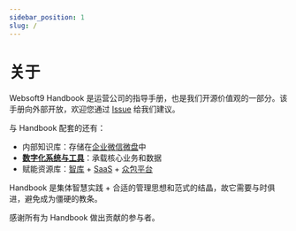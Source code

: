 ```yaml
---
sidebar_position: 1
slug: /
---
```


# 关于

Websoft9 Handbook 是运营公司的指导手册，也是我们开源价值观的一部分。该手册向外部开放，欢迎您通过 [Issue](https://github.com/Websoft9/handbook/issues) 给我们建议。  

与 Handbook 配套的还有：

- 内部知识库：存储在[企业微信微盘](https://work.weixin.qq.com/wework_admin/loginpage_wx?from=myhome)中
- **[数字化系统与工具](./company/digtal)**：承载核心业务和数据
-  赋能资源库：[智库](./company/resource/thinks) + [SaaS](./company/resource/saas) + [众包平台](./company/resource/outsource)

Handbook 是集体智慧实践 + 合适的管理思想和范式的结晶，故它需要与时俱进，避免成为僵硬的教条。

感谢所有为 Handbook 做出贡献的参与者。

